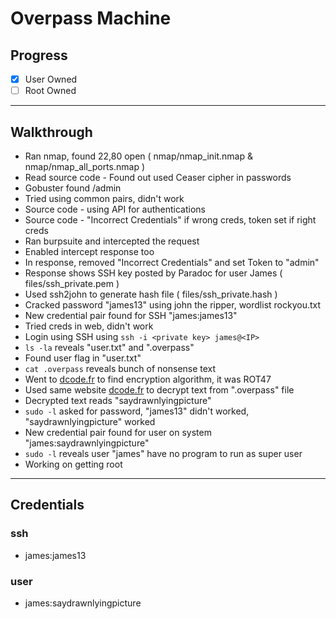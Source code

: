 # Overpass Machine

## Progress

- [x] User Owned
- [ ] Root Owned

---

## Walkthrough

- Ran nmap, found 22,80 open ( nmap/nmap_init.nmap & nmap/nmap_all_ports.nmap )
- Read source code - Found out used Ceaser cipher in passwords
- Gobuster found /admin
- Tried using common pairs, didn't work
- Source code - using API for authentications
- Source code - "Incorrect Credentials" if wrong creds, token set if right creds
- Ran burpsuite and intercepted the request
- Enabled intercept response too
- In response, removed "Incorrect Credentials" and set Token to "admin"
- Response shows SSH key posted by Paradoc for user James ( files/ssh_private.pem )
- Used ssh2john to generate hash file ( files/ssh_private.hash )
- Cracked password "james13" using john the ripper, wordlist rockyou.txt
- New credential pair found for SSH "james:james13"
- Tried creds in web, didn't work
- Login using SSH using `ssh -i <private key> james@<IP>`
- `ls -la` reveals "user.txt" and ".overpass"
- Found user flag in "user.txt"
- `cat .overpass` reveals bunch of nonsense text
- Went to [dcode.fr](https://www.dcode.fr/) to find encryption algorithm, it was ROT47
- Used same website [dcode.fr](https://www.dcode.fr/) to decrypt text from ".overpass" file
- Decrypted text reads "saydrawnlyingpicture"
- `sudo -l` asked for password, "james13" didn't worked, "saydrawnlyingpicture" worked
- New credential pair found for user on system "james:saydrawnlyingpicture"
- `sudo -l` reveals user "james" have no program to run as super user
- Working on getting root

---

## Credentials

### ssh

- james:james13

### user

- james:saydrawnlyingpicture